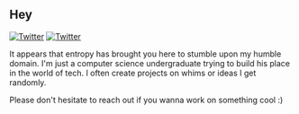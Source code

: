 ## Hey

[![Twitter](https://img.shields.io/badge/LinkedIn--_.svg?style=social&logo=linkedin)](https://www.linkedin.com/in/zoraiz-hassan/)
[![Twitter](https://img.shields.io/twitter/url/https/twitter.com/cloudposse.svg?style=social&label=Twitter)](https://twitter.com/SeriousSapien)


It appears that entropy has brought you here to stumble upon my humble domain. I'm just a computer science undergraduate trying to build his place in the world of tech. I often create projects on whims or ideas I get randomly.

Please don't hesitate to reach out if you wanna work on something cool :)

<!--
<br>

<img height = 200 align="center" src="https://github-readme-stats.vercel.app/api/top-langs/?username=TheZoraiz&show_icons=true&count_private=true&theme=dark&layout=compact&title_color=c9d1d9&text_color=8b949e&bg_color=0d1117&border_color=30363d" alt="oussamabouchikhi's github stats"/>
-->
